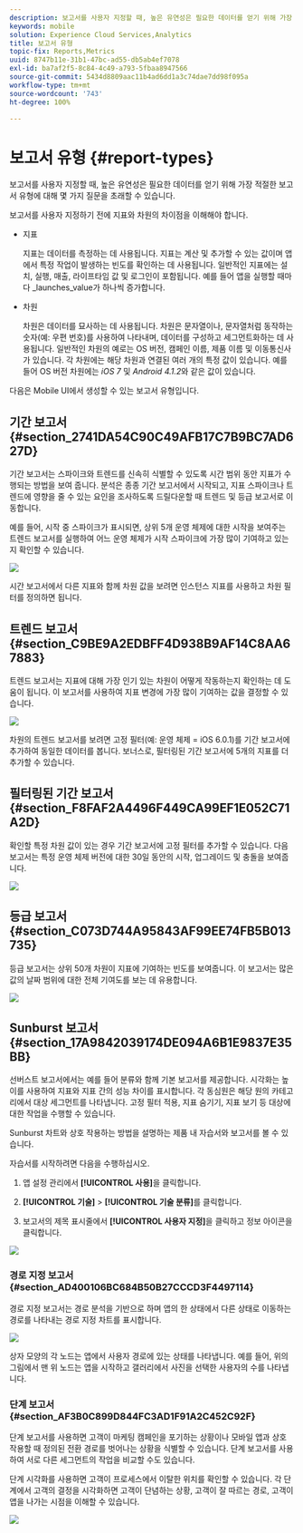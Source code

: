 ```yaml
---
description: 보고서를 사용자 지정할 때, 높은 유연성은 필요한 데이터를 얻기 위해 가장 적절한 보고서 유형에 대해 몇 가지 질문을 초래할 수 있습니다.
keywords: mobile
solution: Experience Cloud Services,Analytics
title: 보고서 유형
topic-fix: Reports,Metrics
uuid: 8747b11e-31b1-47bc-ad55-db5ab4ef7078
exl-id: ba7af2f5-8c84-4c49-a793-5fbaa8947566
source-git-commit: 5434d8809aac11b4ad6dd1a3c74dae7dd98f095a
workflow-type: tm+mt
source-wordcount: '743'
ht-degree: 100%

---
```


# 보고서 유형 {#report-types}

보고서를 사용자 지정할 때, 높은 유연성은 필요한 데이터를 얻기 위해 가장 적절한 보고서 유형에 대해 몇 가지 질문을 초래할 수 있습니다.

보고서를 사용자 지정하기 전에 지표와 차원의 차이점을 이해해야 합니다.

* 지표

   지표는 데이터를 측정하는 데 사용됩니다. 지표는 계산 및 추가할 수 있는 값이며 앱에서 특정 작업이 발생하는 빈도를 확인하는 데 사용됩니다. 일반적인 지표에는 설치, 실행, 매출, 라이프타임 값 및 로그인이 포함됩니다. 예를 들어 앱을 실행할 때마다 _launches_value가 하나씩 증가합니다.

* 차원

   차원은 데이터를 묘사하는 데 사용됩니다. 차원은 문자열이나, 문자열처럼 동작하는 숫자(예: 우편 번호)를 사용하여 나타내며, 데이터를 구성하고 세그먼트화하는 데 사용됩니다. 일반적인 차원의 예로는 OS 버전, 캠페인 이름, 제품 이름 및 이동통신사가 있습니다. 각 차원에는 해당 차원과 연결된 여러 개의 특정 값이 있습니다. 예를 들어 OS 버전 차원에는 _iOS 7_ 및 _Android 4.1.2_&#x200B;와 같은 값이 있습니다.

다음은 Mobile UI에서 생성할 수 있는 보고서 유형입니다.

## 기간 보고서 {#section_2741DA54C90C49AFB17C7B9BC7AD627D}

기간 보고서는 스파이크와 트렌드를 신속히 식별할 수 있도록 시간 범위 동안 지표가 수행되는 방법을 보여 줍니다. 분석은 종종 기간 보고서에서 시작되고, 지표 스파이크나 트렌드에 영향을 줄 수 있는 요인을 조사하도록 드릴다운할 때 트렌드 및 등급 보고서로 이동합니다. 

예를 들어, 시작 중 스파이크가 표시되면, 상위 5개 운영 체제에 대한 시작을 보여주는 트렌드 보고서를 실행하여 어느 운영 체제가 시작 스파이크에 가장 많이 기여하고 있는지 확인할 수 있습니다.

![](assets/overtime.png)

시간 보고서에서 다른 지표와 함께 차원 값을 보려면 인스턴스 지표를 사용하고 차원 필터를 정의하면 됩니다.

## 트렌드 보고서 {#section_C9BE9A2EDBFF4D938B9AF14C8AA67883}

트렌드 보고서는 지표에 대해 가장 인기 있는 차원이 어떻게 작동하는지 확인하는 데 도움이 됩니다. 이 보고서를 사용하여 지표 변경에 가장 많이 기여하는 값을 결정할 수 있습니다.

![](assets/trended.png)

차원의 트렌드 보고서를 보려면 고정 필터(예: 운영 체제 = iOS 6.0.1)를 기간 보고서에 추가하여 동일한 데이터를 봅니다. 보너스로, 필터링된 기간 보고서에 5개의 지표를 더 추가할 수 있습니다.

## 필터링된 기간 보고서 {#section_F8FAF2A4496F449CA99EF1E052C71A2D}

확인할 특정 차원 값이 있는 경우 기간 보고서에 고정 필터를 추가할 수 있습니다. 다음 보고서는 특정 운영 체제 버전에 대한 30일 동안의 시작, 업그레이드 및 충돌을 보여줍니다.

![](assets/overtime-filter.png)

## 등급 보고서 {#section_C073D744A95843AF99EE74FB5B013735}

등급 보고서는 상위 50개 차원이 지표에 기여하는 빈도를 보여줍니다. 이 보고서는 많은 값의 날짜 범위에 대한 전체 기여도를 보는 데 유용합니다.

![](assets/ranked.png)

## Sunburst 보고서 {#section_17A9842039174DE094A6B1E9837E35BB}

선버스트 보고서에서는 예를 들어 분류와 함께 기본 보고서를 제공합니다. 시각화는 높이를 사용하여 지표와 지표 간의 성능 차이를 표시합니다. 각 동심원은 해당 원의 카테고리에서 대상 세그먼트를 나타냅니다. 고정 필터 적용, 지표 숨기기, 지표 보기 등 대상에 대한 작업을 수행할 수 있습니다.

Sunburst 차트와 상호 작용하는 방법을 설명하는 제품 내 자습서와 보고서를 볼 수 있습니다.

자습서를 시작하려면 다음을 수행하십시오.

1. 앱 설정 관리에서 **[!UICONTROL 사용]**&#x200B;을 클릭합니다.

1. **[!UICONTROL 기술]** > **[!UICONTROL 기술 분류]**&#x200B;를 클릭합니다.
1. 보고서의 제목 표시줄에서 **[!UICONTROL 사용자 지정]**&#x200B;을 클릭하고 정보 아이콘을 클릭합니다.

![](assets/report_technology.png)

### 경로 지정 보고서 {#section_AD400106BC684B50B27CCCD3F4497114}

경로 지정 보고서는 경로 분석을 기반으로 하며 앱의 한 상태에서 다른 상태로 이동하는 경로를 나타내는 경로 지정 차트를 표시합니다.

![](assets/action_paths.png)

상자 모양의 각 노드는 앱에서 사용자 경로에 있는 상태를 나타냅니다. 예를 들어, 위의 그림에서 맨 위 노드는 앱을 시작하고 갤러리에서 사진을 선택한 사용자의 수를 나타냅니다.

### 단계 보고서 {#section_AF3B0C899D844FC3AD1F91A2C452C92F}

단계 보고서를 사용하면 고객이 마케팅 캠페인을 포기하는 상황이나 모바일 앱과 상호 작용할 때 정의된 전환 경로를 벗어나는 상황을 식별할 수 있습니다. 단계 보고서를 사용하여 서로 다른 세그먼트의 작업을 비교할 수도 있습니다.

단계 시각화를 사용하면 고객이 프로세스에서 이탈한 위치를 확인할 수 있습니다. 각 단계에서 고객의 결정을 시각화하면 고객이 단념하는 상황, 고객이 잘 따르는 경로, 고객이 앱을 나가는 시점을 이해할 수 있습니다.

![](assets/funnel.png)
